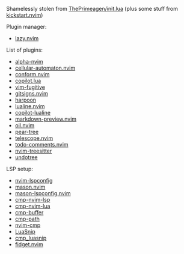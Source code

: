 Shamelessly stolen from [ThePrimeagen/init.lua](https://github.com/ThePrimeagen/init.lua)
(plus some stuff from [kickstart.nvim](https://github.com/nvim-lua/kickstart.nvim))

Plugin manager:
- [lazy.nvim](https://github.com/folke/lazy.nvim)

List of plugins:
- [alpha-nvim](https://github.com/goolord/alpha-nvim)
- [cellular-automaton.nvim](https://github.com/eandrju/cellular-automaton.nvim)
- [conform.nvim](https://github.com/stevearc/conform.nvim)
- [copilot.lua](https://github.com/zbirenbaum/copilot.lua)
- [vim-fugitive](https://github.com/tpope/vim-fugitive)
- [gitsigns.nvim](https://github.com/lewis6991/gitsigns.nvim)
- [harpoon](https://github.com/ThePrimeagen/harpoon/tree/harpoon2)
- [lualine.nvim](https://github.com/nvim-lualine/lualine.nvim)
- [copilot-lualine](https://github.com/AndreM222/copilot-lualine)
- [markdown-preview.nvim](https://github.com/iamcco/markdown-preview.nvim)
- [oil.nvim](https://github.com/stevearc/oil.nvim)
- [pear-tree](https://github.com/tmsvg/pear-tree)
- [telescope.nvim](https://github.com/nvim-telescope/telescope.nvim)
- [todo-comments.nvim](https://github.com/folke/todo-comments.nvim)
- [nvim-treesitter](https://github.com/nvim-treesitter/nvim-treesitter)
- [undotree](https://github.com/mbbill/undotree)

LSP setup:
- [nvim-lspconfig](https://github.com/neovim/nvim-lspconfig)
- [mason.nvim](https://github.com/williamboman/mason.nvim)
- [mason-lspconfig.nvim](https://github.com/williamboman/mason-lspconfig.nvim)
- [cmp-nvim-lsp](https://github.com/hrsh7th/cmp-nvim-lsp)
- [cmp-nvim-lua](https://github.com/hrsh7th/cmp-nvim-lua)
- [cmp-buffer](https://github.com/hrsh7th/cmp-buffer)
- [cmp-path](https://github.com/hrsh7th/cmp-path)
- [nvim-cmp](https://github.com/hrsh7th/nvim-cmp)
- [LuaSnip](https://github.com/L3MON4D3/LuaSnip)
- [cmp_luasnip](https://github.com/saadparwaiz1/cmp_luasnip)
- [fidget.nvim](https://github.com/j-hui/fidget.nvim)
